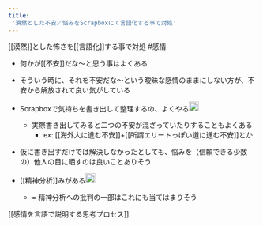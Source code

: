 ```yaml
---
title:
 '漠然とした不安／悩みをScrapboxにて言語化する事で対処'
---
```


[[漠然]]とした怖さを[[言語化]]する事で対処 #感情

- 何かが[[不安]]だな〜と思う事はよくある
- そういう時に、それを不安だな〜という曖昧な感情のままにしない方が、不安から解放されて良い気がしている
- Scrapboxで気持ちを書き出して整理するの、よくやる<img src='https://scrapbox.io/api/pages/blu3mo-public/blu3mo/icon' alt='blu3mo.icon' height="19.5"/>
    - 実際書き出してみると二つの不安が混ざっていたりすることもよくある
        - ex: [[海外大に進む不安]]+[[所謂エリートっぽい道に進む不安]]とか
- 仮に書き出すだけでは解決しなかったとしても、悩みを（信頼できる少数の）他人の目に晒すのは良いことありそう

- [[精神分析]]みがある<img src='https://scrapbox.io/api/pages/blu3mo-public/blu3mo/icon' alt='blu3mo.icon' height="19.5"/>
    - = 精神分析への批判の一部はこれにも当てはまりそう

[[感情を言語で説明する思考プロセス]]